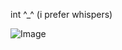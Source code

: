 
int ^⁠_⁠^ (i prefer whispers)  

![Image](https://github.com/user-attachments/assets/0c1a6eef-1650-4682-88e7-05920fa757a5)

       

